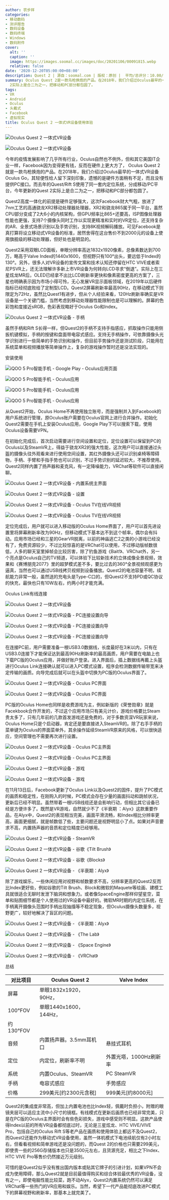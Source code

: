 ```yaml
---
author: 农步祥
categories:
- 移动数码
- 测评报告
- 数码设备
- 数码终端
- Windows
- 数码附件
cover:
  alt: ''
  caption: ''
  image: https://images.soomal.cc/images/doc/20201106/00091815.webp
  relative: false
date: '2020-12-20T05:00:00+08:00'
description: Quest 2 | 源自：soomal.com | 版权：原创 |  平均/总评分：10.00/90
summary: Oculus Quest 2是一款鸟枪换炮的产品。在2018年，我们介绍过Oculus最早的一体式VR设备Oculus Go，其轻便性给人留下深刻印象，遗憾的是硬件方面稍有不足，而且没有提供PC接口。今年更新的Quest
  2实际上是合二为之一，把移动和PC部分都包圆了。
tags:
- VR
- Android
- Oculus
- 头戴式
- Facebook
- 虚拟现实
title: Oculus Quest 2 一体式VR设备使用体验
---
```


![Oculus Quest 2 一体式VR设备](https://images.soomal.cc/images/doc/20201106/00091816_01.webp)



![Oculus Quest 2 一体式VR设备](https://images.soomal.cc/images/doc/20201106/00091817_01.webp)



今年的疫情发展影响了几乎所有行业，Oculus自然也不例外，但和其它美国IT企业一样，Facebook因为变得更有钱，反而在硬件上更大方了，
Oculus Quest 2就是一款鸟枪换炮的产品。在2018年，我们介绍过Oculus最早的一体式VR设备Oculus Go，其轻便性给人留下深刻印象，遗憾的是硬件方面稍有不足，而且没有提供PC接口。而去年的Quest/Rift S使用了同一套内定位系统，分成移动/PC平台，今年更新的Quest 2实际上是合二为之一，把移动和PC部分都包圆了。



Quest2高度一体化的前提是硬件足够强大，这次Facebook财大气粗，放进了7nm工艺的高通骁龙XR2移动处理器处理器，XR2和骁龙865属于同一平台，虽然CPU部分变成了2大6小的内核架构，但GPU频率比865+还要高，ISP图像处理器性能也更强，支持7个摄像头同时工作以实现更精准和实时的VR定位，还支持复杂的AR、全景式场景识别以及手势识别，支持8K视频解码播放。可见Facebook是真打算将设立移动式VR设备的标准，居然舍得在这台售价不到2000元的设备上使用旗舰级的移动处理器，但好处也是明显的。



Quest2采用双眼LCD面板，单眼分辨率高达1832x1920像素，总像素数达到700万，略高于Valve Index的1440x1600，但视野只有100°出头，要远低于Index的130°。另外，很多人对VR设备的宣传文案和技术认知还停留在HTC VIVE或者索尼PSVR上，还无法理解许多新上市VR设备为何转向LCD寻求“倒退”。实际上在三星炫龙MR后，OLED已经拿不出比LCD刷新率更快和像素密度更高的方案了，三星也明确表示因为市场小得可怜，无心发展VR显示面板领域，在2019年以后硬件指标已经彻底败给了定制型LCD。Quest2屏幕刷新率最高90Hz，在移动模式下则限定为72Hz，虽然比Quest1有进步，但从个人经验来看，120Hz刷新率确实是VR设备是一个关键门槛，当然考虑到移动处理器性能限制也是可以理解的。屏幕的色彩饱和度接近sRGB，色彩表现略好于Oculus Go和Index。



![Oculus Quest 2 一体式VR设备 - 手柄](https://images.soomal.cc/images/doc/20201106/00091823.webp)



虽然手柄和Rift S长得一样，但Quest2的手柄不支持手指感应，抓取操作只能用侧扳机键模拟，手柄的按键和盘面带电容式感应。支持无手柄操作，可依靠摄像头光学识别进行一些简单的手势识别和操作，但目前手势操作还是测试阶段，只能用在系统菜单和视频播放等简单操作上，复杂的游戏操作暂时还是没法实现的。



安装使用



![iQOO 5 Pro智能手机 - Google Play - Oculus应用页面](https://images.soomal.cc/images/doc/20201220/00092399_01.webp)



![iQOO 5 Pro智能手机 - Oculus应用](https://images.soomal.cc/images/doc/20201220/00092400_01.webp)



![iQOO 5 Pro智能手机 - Oculus应用](https://images.soomal.cc/images/doc/20201220/00092401_01.webp)



![iQOO 5 Pro智能手机 - Oculus应用](https://images.soomal.cc/images/doc/20201220/00092402_01.webp)



从Quest2开始，Oculus Home不再使用独立账号，而是强制并入到Facebook的用户系统进行管理，原Oculus账户需要在Oculus官网上进行合并操作。初始化Quest2需要在手机上安装Oculus应用，Google Play下可以搜索下载，使用Oculus设备需要VPN。



在初始化完成后，首次启动需要进行空间设置和定位，定位设置可以保留到PC的Oculus以及SteamVR上，得益于骁龙XR2的强大性能，这次用户可以直接通过头盔的摄像头往外观看来进行使用空间设置，其红外摄像头还可以识别桌椅等障碍物，手柄、手臂和手指手势也可以识别，不过手势识别的延迟较大，不推荐使用。Quest2同样内置了扬声器和麦克风，有一定降噪能力，VRChat等软件可以直接闲聊。



![Oculus Quest 2 一体式VR设备 - 内置系统主界面](https://images.soomal.cc/images/doc/20201220/00092403_01.webp)



![Oculus Quest 2 一体式VR设备 - 设置](https://images.soomal.cc/images/doc/20201220/00092404_01.webp)



![Oculus Quest 2 一体式VR设备 - Oculus TV在线VR视频](https://images.soomal.cc/images/doc/20201220/00092405_01.webp)



![Oculus Quest 2 一体式VR设备 - Oculus TV在线VR视频](https://images.soomal.cc/images/doc/20201220/00092406_01.webp)



定位完成后，用户就可以进入移动版的Oculus Home界面了，用户可以首先进设置里将屏幕刷新率改为90Hz，但移动模式下基本达不到这个帧率，偶尔会有抖动。应用市场已经和三星的GearVR脱离，以前的神庙逃亡2之类的小游戏已经没有了，免费资源较少，不过比较惊喜的是VRChat可以使用，不过移动版帧数很低，人多的聊天室里掉帧会比较厉害，除了钓鱼游戏《Bait!》、VRChat外，另一个亮点是Oculus自己的TV频道，可以体验下比较新技术的立体成像全景视频，效果和《赛博朋克2077》里的超梦模式差不多，要比过去的360°全景视频观感更为逼真，当然也可以通过USB线拷贝视频到设备播放。Quest2的电池容量不明，续航能力非常一般，虽然送的充电头是Type-C口的，但Quest2不支持PD或QC协议的快充，最快也只有10W左右，约两小时才能充满。



Oculus Link有线连接



![Oculus Quest 2 一体式VR设备](https://images.soomal.cc/images/doc/20201106/00091827.webp)



![Oculus Quest 2 一体式VR设备 - PC连接设置向导](https://images.soomal.cc/images/doc/20201220/00092407_01.webp)



![Oculus Quest 2 一体式VR设备 - PC连接设置向导](https://images.soomal.cc/images/doc/20201220/00092408_01.webp)



![Oculus Quest 2 一体式VR设备 - PC连接设置向导](https://images.soomal.cc/images/doc/20201220/00092409_01.webp)



在连接PC前，用户需要准备一根USB3.0数据线，长度最好在3米以内，只有在USB3.0连接下才能保证达到最高90Hz刷新率的最高画质，用户需要在电脑上也下载PC版的Oculus应用，并做好账户登录。进入界面后，插上数据线再戴上头盔进行Oculus Link连接确认就可以进入PC模式设置，程序会检测数据传输带宽来决定传输的画质。向导完成后就可以在头盔中切换为PC版的Oculus界面了。



![Oculus Quest 2 一体式VR设备 - Oculus PC界面](https://images.soomal.cc/images/doc/20201220/00092422_01.webp)



![Oculus Quest 2 一体式VR设备 - Oculus PC界面](https://images.soomal.cc/images/doc/20201220/00092423_01.webp)



PC版的Oculus Home也同样是收费游戏为主，例如新版的《荣誉勋章》就是Facekbook合作开发的，不过这个应用市场只有美元计价，游戏价格要比Steam贵太多了，只有几年前的几款首发游戏还是免费的，对于多数资深VR玩家来说，Oculus Home只是个启动器，肯定还是要直接进入SteamVR的。除了右手手柄的菜单键为Oculus的界面菜单外，其余操作延续SteamVR原来的风格，可以很快适应，空间管理也不需要再次进行设置。



![Oculus Quest 2 一体式VR设备 - Oculus PC主界面](https://images.soomal.cc/images/doc/20201220/00092410_01.webp)



![Oculus Quest 2 一体式VR设备 - Oculus PC主界面](https://images.soomal.cc/images/doc/20201220/00092411_01.webp)



![Oculus Quest 2 一体式VR设备 - 游戏](https://images.soomal.cc/images/doc/20201220/00092412_01.webp)



![Oculus Quest 2 一体式VR设备 - 游戏](https://images.soomal.cc/images/doc/20201220/00092413_01.webp)



在11月13日后，Facebook更新了Oculus Link以及Quest2的固件，提升了PC模式的画质和稳定性，在刚购入的时候，PC模式会存在少量的画面抖动和跳帧状况，更新后已经不明显。虽然带着一根USB线缆还是会影响行动，但相比其它设备已经是方便许多了。既然是VR游戏，自然就少不了《半衰期 ：Alyx》这款重要作品，在Alyx中，Quest2的表现相当完美，画面平滑流畅，和Index相比分辨率更高，画面更细腻，就是帧数低了些，主要问题还是视野明显小了点。如果对声音要求不高，内置扬声器的音质和定位精度已经够用。



![Oculus Quest 2 一体式VR设备 - SteamVR](https://images.soomal.cc/images/doc/20201220/00092414_01.webp)



![Oculus Quest 2 一体式VR设备 - 谷歌《Tilt Brush》](https://images.soomal.cc/images/doc/20201220/00092415_01.webp)



![Oculus Quest 2 一体式VR设备 - 谷歌《Blocks》](https://images.soomal.cc/images/doc/20201220/00092416_01.webp)



![Oculus Quest 2 一体式VR设备 - 《半衰期：Alyx》](https://images.soomal.cc/images/doc/20201220/00092417_01.webp)



除了游戏娱乐，一些休闲应用对视野和帧数要求不高，分辨率更高的Quest2反而比Index更好些，例如谷歌的Tilt Brush、Block和微软的Maquete等绘画、建模工具就很适合无聊时发泄下脑洞和想象力。或者像SpaceEngine那样仰望星空，菜单和贴图细节都是个人使用过的VR设备中最好的。微软MR时期的内定位系统，在手柄离开摄像头范围时手柄出现抽搐等不稳定现象，但Oculus摄像头数量多，视野更广，较好地解决了盲区的问题。



![Oculus Quest 2 一体式VR设备 - 《半衰期：Alyx》](https://images.soomal.cc/images/doc/20201220/00092418_01.webp)



![Oculus Quest 2 一体式VR设备 - 《The Lab》](https://images.soomal.cc/images/doc/20201220/00092419_01.webp)



![Oculus Quest 2 一体式VR设备 - 《Space Engine》](https://images.soomal.cc/images/doc/20201220/00092420_01.webp)



![Oculus Quest 2 一体式VR设备 - 《VRChat》](https://images.soomal.cc/images/doc/20201220/00092421_01.webp)



总结



| 对比项目 | Oculus Quest 2 | Valve Index |
| --- | --- | --- |
| 屏幕 | 单眼1832x1920，90Hz，
  100°FOV | 单眼1440x1600，144Hz，
  约130°FOV |
| 音频 | 内置扬声器。3.5mm耳机口 | 悬挂式耳机 |
| 定位 | 内定位，刷新率不明 | 外置光塔，1000Hz刷新率 |
| 系统 | 内置Oculus、SteamVR | PC SteamVR |
| 手柄 | 电容式感应 | 手势感应 |
| 价格 | 299美元[约2300元含税] | 999美元[约8000元] |



Quest2的集成度非常高，但加上内置电池也比Index轻，佩戴时负担小，附赠的眼镜夹层可以适应主流中小尺寸的镜框。有线模式在更新后画质也已经非常完美，只是在PC版的Oculus主界面时会有些色彩损失，游戏中感受则不明显。这款产品使得Index以前的所有VR设备都彻底过时，无论是三星炫龙、HTC VIVE/VIVE Pro，包括自己的Oculus Rift S等老产品在画质和使用体验上都远不及Quest2，而Quest2还能作为移动式VR设备使用，虽然一体机模式下电池续航仅有2小时左右，但看看视频和简单游戏还是没问题的，而Quest 2的价格也只需要299美元，即使贵一些的256G存储版本也只是3500元左右，且货源充足，相比之下Index、HTC VIVE Pro等售价仍然接近万元级别。



可惜的是Quest2似乎没有推出国内版本或贴其它牌子的引进计划，如果VPN不会成为使用障碍，那么Quest2就是目前最值得购买和综合体验最优秀的VR设备，没有之一，即使电脑性能比较菜，跑不动Alyx，Quest2内置系统仍然可以满足VRChat等一些热门的VR应用和娱乐。当然，希望下一代产品能彻底改进PC模式下的屏幕视野和刷新率，那基本上就完美了。